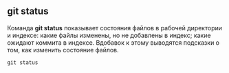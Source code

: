 ## git status

Команда **git status** показывает состояния файлов в рабочей директории и индексе: 
какие файлы изменены, но не добавлены в индекс; какие ожидают коммита в индексе. 
Вдобавок к этому выводятся подсказки о том, как изменить состояние файлов.

```bash-
git status
```